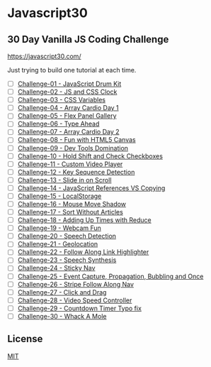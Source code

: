 # Javascript30
## 30 Day Vanilla JS Coding Challenge
https://javascript30.com/

Just trying to build one tutorial at each time.

- [ ] [Challenge-01 - JavaScript Drum Kit](#javascript-drum-kit)
- [ ] [Challenge-02 - JS and CSS Clock](#js-and-css-clock)
- [ ] [Challenge-03 - CSS Variables](#css-variables)
- [ ] [Challenge-04 - Array Cardio Day 1](#array-cardio-day-1)
- [ ] [Challenge-05 - Flex Panel Gallery](#flex-panel-gallery)
- [ ] [Challenge-06 - Type Ahead](#type-ahead)
- [ ] [Challenge-07 - Array Cardio Day 2](#array-cardio-day-2)
- [ ] [Challenge-08 - Fun with HTML5 Canvas](#fun-with-html5-canvas)
- [ ] [Challenge-09 - Dev Tools Domination](#dev-tools-domination)
- [ ] [Challenge-10 - Hold Shift and Check Checkboxes](#hold-shift-and-check-checkboxes)
- [ ] [Challenge-11 - Custom Video Player](#custom-video-player)
- [ ] [Challenge-12 - Key Sequence Detection](#key-sequence-detection)
- [ ] [Challenge-13 - Slide in on Scroll](#slide-in-on-scroll)
- [ ] [Challenge-14 - JavaScript References VS Copying](#javascript-references-vs-copying)
- [ ] [Challenge-15 - LocalStorage](#localstorage)
- [ ] [Challenge-16 - Mouse Move Shadow](#mouse-move-shadow)
- [ ] [Challenge-17 - Sort Without Articles](#sort-without-articles)
- [ ] [Challenge-18 - Adding Up Times with Reduce](#adding-up-times-with-reduce)
- [ ] [Challenge-19 - Webcam Fun](#webcam-fun)
- [ ] [Challenge-20 - Speech Detection](#speech-detection)
- [ ] [Challenge-21 - Geolocation](#geolocation)
- [ ] [Challenge-22 - Follow Along Link Highlighter](#follow-along-link-highlighter)
- [ ] [Challenge-23 - Speech Synthesis](#speech-synthesis)
- [ ] [Challenge-24 - Sticky Nav](#sticky-nav)
- [ ] [Challenge-25 - Event Capture, Propagation, Bubbling and Once](#event-capture,-propagation,-bubbling-and-once)
- [ ] [Challenge-26 - Stripe Follow Along Nav](#stripe-follow-along-nav)
- [ ] [Challenge-27 - Click and Drag](#click-and-drag)
- [ ] [Challenge-28 - Video Speed Controller](#video-speed-controller)
- [ ] [Challenge-29 - Countdown Timer Typo fix](#countdown-timer)
- [ ] [Challenge-30 - Whack A Mole](#whack-a-mole)

## License
[MIT](./LICENSE)
